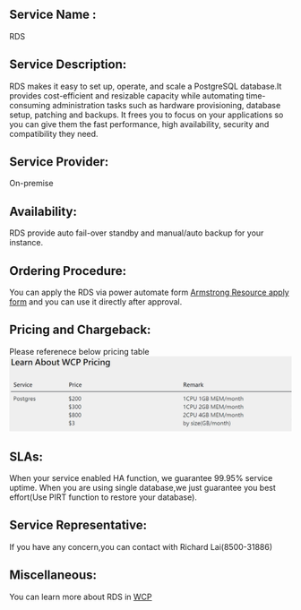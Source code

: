 ## Service Name : 
RDS

## Service Description:
RDS makes it easy to set up, operate, and scale a PostgreSQL database.It provides cost-efficient and resizable capacity while automating time-consuming administration tasks such as hardware provisioning, database setup, patching and backups. It frees you to focus on your applications so you can give them the fast performance, high availability, security and compatibility they need.

## Service Provider:
On-premise

## Availability:
RDS provide auto fail-over standby and manual/auto backup for your instance.

## Ordering Procedure:
You can apply the RDS via power automate form [Armstrong Resource apply form](https://forms.office.com/Pages/ResponsePage.aspx?id=4JUH3sDX6065u7yU2JgNO9vf9rZ172tAq9QTVe6mazRUQVhNUFpWMkdWWUMxMFVJV0Y1OE5NSlk2MC4u&fswReload=1&fswNavStart=1630979690392) and you can use it directly after approval.

## Pricing and Chargeback:
Please referenece below pricing table
<img src="photo/pricing.jpg" width="700"><br>

## SLAs:
When your service enabled HA function, we guarantee 99.95% service uptime. When you are using single database,we just guarantee you best effort(Use PIRT function to restore your database).

## Service Representative:
If you have any concern,you can contact with Richard Lai(8500-31886)

## Miscellaneous:
You can learn more about RDS in [WCP](https://wcp.wistron.com/Documentation/PostgreSQL/#/)
